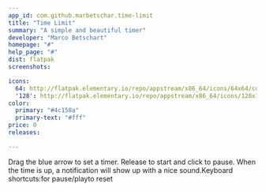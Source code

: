 ```yaml
---
app_id: com.github.marbetschar.time-limit
title: "Time Limit"
summary: "A simple and beautiful timer"
developer: "Marco Betschart"
homepage: "#"
help_page: "#"
dist: flatpak
screenshots:

icons:
  64: http://flatpak.elementary.io/repo/appstream/x86_64/icons/64x64/com.github.marbetschar.time-limit.png
  '128': http://flatpak.elementary.io/repo/appstream/x86_64/icons/128x128/com.github.marbetschar.time-limit.png
color:
  primary: "#4c158a"
  primary-text: "#fff"
price: 0
releases:

---
```


Drag the blue arrow to set a timer. Release to start and click to pause. When the time is up, a notification will show up with a nice sound.Keyboard shortcuts:for pause/playto reset